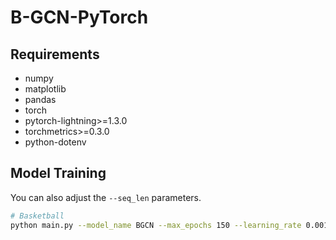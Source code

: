 # B-GCN-PyTorch

## Requirements

* numpy
* matplotlib
* pandas
* torch
* pytorch-lightning>=1.3.0
* torchmetrics>=0.3.0
* python-dotenv

## Model Training

You can also adjust the `--seq_len` parameters.

```bash
# Basketball
python main.py --model_name BGCN --max_epochs 150 --learning_rate 0.001 --weight_decay 0 --batch_size 32 --aspect_dim 16 --co_attention_dim 16 --linear_transformation --applying_player --applying_attention --loss nba_rmse --settings supervised
```